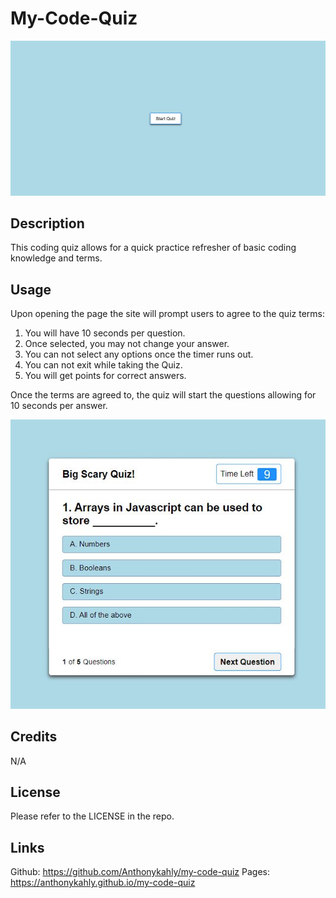 # My-Code-Quiz
![Blue background with white start button](./assets/homepage1.JPG) 

## Description
This coding quiz allows for a quick practice refresher of basic coding knowledge and terms.

## Usage
Upon opening the page the site will prompt users to agree to the quiz terms:

1. You will have 10 seconds per question.
2. Once selected, you may not change your answer.
3. You can not select any options once the timer runs out.
4. You can not exit while taking the Quiz.
5. You will get points for correct answers.

Once the terms are agreed to, the quiz will start the questions allowing for 10 seconds per answer.

![Blue background with white quiz box](./assets/quizpage2.JPG) 

## Credits

N/A

## License

Please refer to the LICENSE in the repo.

## Links

Github: https://github.com/Anthonykahly/my-code-quiz
Pages:  https://anthonykahly.github.io/my-code-quiz
